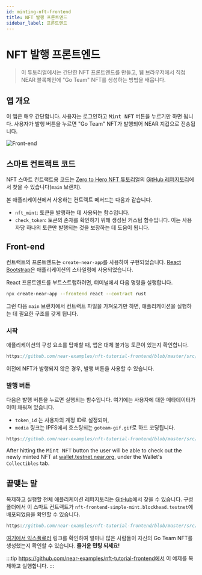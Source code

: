 ```yaml
---
id: minting-nft-frontend
title: NFT 발행 프론트엔드
sidebar_label: 프론트엔드
---
```


# NFT 발행 프론트엔드

> 이 튜토리얼에서는 간단한 NFT 프론트엔드를 만들고, 웹 브라우저에서 직접 NEAR 블록체인에 "Go Team" NFT를 생성하는 방법을 배웁니다.

## 앱 개요

이 앱은 매우 간단합니다. 사용자는 로그인하고 <kbd>Mint NFT</kbd> 버튼을 누르기만 하면 됩니다. 사용자가 발행 버튼을 누르면 "Go Team" NFT가 발행되어 NEAR 지갑으로 전송됩니다.

![Front-end](/docs/assets/nfts/nft-mint-frontend.png)

## 스마트 컨트랙트 코드

NFT 스마트 컨트랙트용 코드는 [Zero to Hero NFT 튜토리얼](/tutorials/nfts/introduction)의 [GitHub 레퍼지토리](https://github.com/near-examples/nft-tutorial/tree/main/nft-contract/src)에서 찾을 수 있습니다(`main` 브랜치).

본 애플리케이션에서 사용하는 컨트랙트 메서드는 다음과 같습니다.

- `nft_mint`: 토큰을 발행하는 데 사용되는 함수입니다.
- `check_token`: 토큰의 존재를 확인하기 위해 생성된 커스텀 함수입니다. 이는 사용자당 하나의 토큰만 발행되는 것을 보장하는 데 도움이 됩니다.

## Front-end

컨트랙트의 프론트엔드는 `create-near-app`를 사용하여 구현되었습니다. [React Bootstrap](https://react-bootstrap.github.io/)은 애플리케이션의 스타일링에 사용되었습니다.

React 프론트엔드를 부트스트랩하려면, 터미널에서 다음 명령을 실행합니다.

```sh
npx create-near-app --frontend react --contract rust
```

그런 다음 `main` 브랜치에서 컨트랙트 파일을 가져오기만 하면, 애플리케이션을 실행하는 데 필요한 구조를 갖게 됩니다.

### 시작

애플리케이션의 구성 요소를 탑재할 때, 앱은 대체 불가능 토큰이 있는지 확인합니다.

```js reference
https://github.com/near-examples/nft-tutorial-frontend/blob/master/src/App.js#L24-L46
```

이전에 NFT가 발행되지 않은 경우, 발행 버튼을 사용할 수 있습니다.

### 발행 버튼

다음은 발행 버튼을 누르면 실행되는 함수입니다. 여기에는 사용자에 대한 메타데이터가 이미 채워져 있습니다.

- `token_id` 는 사용자의 계정 ID로 설정되며,
- `media` 링크는 IPFS에서 호스팅되는 `goteam-gif.gif`로 하드 코딩됩니다.

```js reference
https://github.com/near-examples/nft-tutorial-frontend/blob/master/src/Components/MintingTool.js#L7-L23
```

After hitting the <kbd>Mint NFT</kbd> button the user will be able to check out the newly minted NFT at [wallet.testnet.near.org](https://testnet.mynearwallet.com//?tab=collectibles), under the Wallet's `Collectibles` tab.

## 끝맺는 말

복제하고 실행할 전체 애플리케이션 레퍼지토리는 [GitHub](https://github.com/near-examples/nft-tutorial-frontend)에서 찾을 수 있습니다. 구성 폴더에서 이 스마트 컨트랙트가 `nft-frontend-simple-mint.blockhead.testnet`에 배포되었음을 확인할 수 있습니다.

```js reference
https://github.com/near-examples/nft-tutorial-frontend/blob/master/src/config.js#L1-L2
```

[여기에서 익스플로러](https://explorer.testnet.near.org/accounts/nft-frontend-simple-mint.blockhead.testnet) 링크를 확인하여 얼마나 많은 사람들이 자신의 Go Team NFT를 생성했는지 확인할 수 있습니다. **즐거운 민팅 되세요!**

:::tip https://github.com/near-examples/nft-tutorial-frontend에서 이 예제를 복제하고 실행합니다. :::
